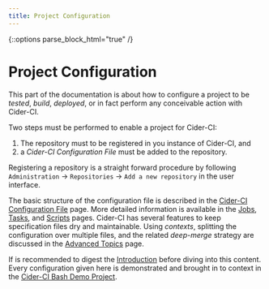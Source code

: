 ```yaml
---
title: Project Configuration
---
```

{::options parse_block_html="true" /}

# Project Configuration

This part of the documentation is about how to configure a project to be
_tested_, _build_, _deployed_, or in fact perform any conceivable action with
Cider-CI.

Two steps must be performed to enable a project for Cider-CI:

  1. The repository must to be registered in you instance of Cider-CI, and
  2. a _Cider-CI Configuration File_ must be added to the repository.

Registering a repository is a straight forward procedure by following
`Administration` → `Repositories` → `Add a new repository` in the user
interface.

The basic structure of the configuration file is described in the [Cider-CI Configuration File]
page. More detailed information is available in the [Jobs], [Tasks], and
[Scripts][] pages. Cider-CI has several features to keep specification files
dry and maintainable. Using *contexts*, splitting the configuration over
multiple files, and the related *deep-merge* strategy are discussed in the
[Advanced Topics][] page.


If is recommended to digest the [Introduction][] before diving into this
content. Every configuration given here is demonstrated and brought in to
context in the [Cider-CI Bash Demo Project].


  [Cider-CI Bash Demo Project]: https://github.com/cider-ci/cider-ci_demo-project-bash
  [Cider-CI Configuration File]: /project-configuration/configuration-file.html
  [Jobs]: /project-configuration/jobs.html
  [Tasks]: /project-configuration/tasks.html
  [Scripts]: /project-configuration/scripts.html
  [Advanced Topics]: /project-configuration/advanced.html
  [Introduction]: /introduction/index.html

